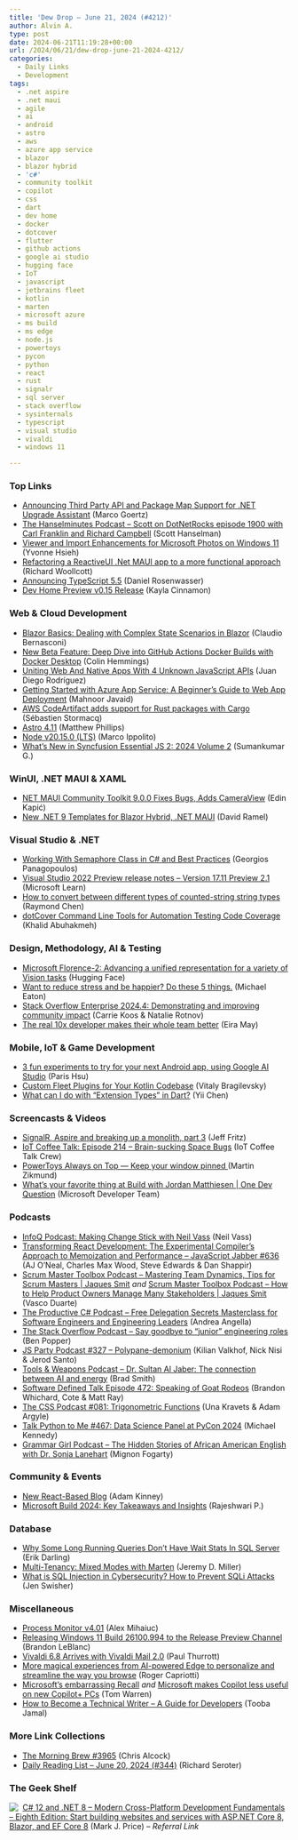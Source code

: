 ```yaml
---
title: 'Dew Drop – June 21, 2024 (#4212)'
author: Alvin A.
type: post
date: 2024-06-21T11:19:28+00:00
url: /2024/06/21/dew-drop-june-21-2024-4212/
categories:
  - Daily Links
  - Development
tags:
  - .net aspire
  - .net maui
  - agile
  - ai
  - android
  - astro
  - aws
  - azure app service
  - blazor
  - blazor hybrid
  - 'c#'
  - community toolkit
  - copilot
  - css
  - dart
  - dev home
  - docker
  - dotcover
  - flutter
  - github actions
  - google ai studio
  - hugging face
  - IoT
  - javascript
  - jetbrains fleet
  - kotlin
  - marten
  - microsoft azure
  - ms build
  - ms edge
  - node.js
  - powertoys
  - pycon
  - python
  - react
  - rust
  - signalr
  - sql server
  - stack overflow
  - sysinternals
  - typescript
  - visual studio
  - vivaldi
  - windows 11

---
```

### <a name="top"></a>Top Links

  * <a href="https://devblogs.microsoft.com/dotnet/announcing-api-map-support-for-ua/" target="_blank" rel="noopener">Announcing Third Party API and Package Map Support for .NET Upgrade Assistant</a> (Marco Goertz)
  * <a href="https://www.hanselminutes.com/950/scott-on-dotnetrocks-episode-1900-with-carl-franklin-and-richard-campbell" target="_blank" rel="noopener">The Hanselminutes Podcast &#8211; Scott on DotNetRocks episode 1900 with Carl Franklin and Richard Campbell</a> (Scott Hanselman)
  * <a href="https://blogs.windows.com/windows-insider/2024/06/20/viewer-and-import-enhancements-for-microsoft-photos-on-windows-11/" target="_blank" rel="noopener">Viewer and Import Enhancements for Microsoft Photos on Windows 11</a> (Yvonne Hsieh)
  * <a href="https://appmilla.com/latest/refactoring-to-a-reactive-and-functional-dotnet-maui-app/" target="_blank" rel="noopener">Refactoring a ReactiveUI .Net MAUI app to a more functional approach</a> (Richard Woollcott)
  * <a href="https://devblogs.microsoft.com/typescript/announcing-typescript-5-5/" target="_blank" rel="noopener">Announcing TypeScript 5.5</a> (Daniel Rosenwasser)
  * <a href="https://blogs.windows.com/windowsdeveloper/2024/06/20/dev-home-preview-v0-15-release/" target="_blank" rel="noopener">Dev Home Preview v0.15 Release</a> (Kayla Cinnamon)



### <a name="web"></a>Web & Cloud Development

  * <a href="https://www.telerik.com/blogs/blazor-basics-dealing-complex-state-scenarios-blazor" target="_blank" rel="noopener">Blazor Basics: Dealing with Complex State Scenarios in Blazor</a> (Claudio Bernasconi)
  * <a href="https://www.docker.com/blog/new-beta-feature-deep-dive-into-github-actions-docker-builds-with-docker-desktop/" target="_blank" rel="noopener">New Beta Feature: Deep Dive into GitHub Actions Docker Builds with Docker Desktop</a> (Colin Hemmings)
  * <a href="https://smashingmagazine.com/2024/06/uniting-web-native-apps-unknown-javascript-apis/" target="_blank" rel="noopener">Uniting Web And Native Apps With 4 Unknown JavaScript APIs</a> (Juan Diego Rodríguez)
  * <a href="https://techcommunity.microsoft.com/t5/educator-developer-blog/getting-started-with-azure-app-service-a-beginner-s-guide-to-web/ba-p/4165210" target="_blank" rel="noopener">Getting Started with Azure App Service: A Beginner&#8217;s Guide to Web App Deployment</a> (Mahnoor Javaid)
  * <a href="https://aws.amazon.com/blogs/aws/aws-codeartifact-adds-support-for-rust-packages-with-cargo/" target="_blank" rel="noopener">AWS CodeArtifact adds support for Rust packages with Cargo</a> (Sébastien Stormacq)
  * <a href="https://astro.build/blog/astro-4110/" target="_blank" rel="noopener">Astro 4.11</a> (Matthew Phillips)
  * <a href="https://nodejs.org/en/blog/release/v20.15.0" target="_blank" rel="noopener">Node v20.15.0 (LTS)</a> (Marco Ippolito)
  * <a href="https://www.syncfusion.com/blogs/post/whats-new-essential-js-2-2024-vol2?utm_source=alvinashcraft&utm_medium=email&utm_campaign=alvinashcraft_blog_edmjun24" target="_blank" rel="noopener">What’s New in Syncfusion Essential JS 2: 2024 Volume 2</a> (Sumankumar G.)



### <a name="silverlight"></a>WinUI, .NET MAUI & XAML

  * <a href="https://www.infoq.com/news/2024/06/net-maui-toolkit-9-camera/" target="_blank" rel="noopener">NET MAUI Community Toolkit 9.0.0 Fixes Bugs, Adds CameraView</a> (Edin Kapić)
  * <a href="https://visualstudiomagazine.com/Articles/2024/06/20/net-9-preview-5.aspx" target="_blank" rel="noopener">New .NET 9 Templates for Blazor Hybrid, .NET MAUI</a> (David Ramel)



### <a name="dotnet"></a>Visual Studio & .NET

  * <a href="https://code-maze.com/semaphore-introduction-csharp/" target="_blank" rel="noopener">Working With Semaphore Class in C# and Best Practices</a> (Georgios Panagopoulos)
  * <a href="https://learn.microsoft.com/visualstudio/releases/2022/release-notes-preview#17.11.0-pre.2.1" target="_blank" rel="noopener">Visual Studio 2022 Preview release notes &#8211; Version 17.11 Preview 2.1</a> (Microsoft Learn)
  * <a href="https://devblogs.microsoft.com/oldnewthing/20240620-00/?p=109922" target="_blank" rel="noopener">How to convert between different types of counted-string string types</a> (Raymond Chen)
  * <a href="https://blog.jetbrains.com/dotnet/2024/06/20/dotcover-command-line-tools-for-automation-testing-code-coverage/" target="_blank" rel="noopener">dotCover Command Line Tools for Automation Testing Code Coverage</a> (Khalid Abuhakmeh)



### <a name="design"></a>Design, Methodology, AI & Testing

  * <a href="https://huggingface.co/collections/microsoft/florence-6669f44df0d87d9c3bfb76de" target="_blank" rel="noopener">Microsoft Florence-2: Advancing a unified representation for a variety of Vision tasks</a> (Hugging Face)
  * <a href="https://samestuffdifferentday.net/2024/06/20/less-stress-happier/" target="_blank" rel="noopener">Want to reduce stress and be happier? Do these 5 things.</a> (Michael Eaton)
  * <a href="https://stackoverflow.blog/2024/06/20/demonstrating-community-impact/" target="_blank" rel="noopener">Stack Overflow Enterprise 2024.4: Demonstrating and improving community impact</a> (Carrie Koos & Natalie Rotnov)
  * <a href="https://stackoverflow.blog/2024/06/19/the-real-10x-developer-makes-their-whole-team-better/" target="_blank" rel="noopener">The real 10x developer makes their whole team better</a> (Eira May)



### <a name="mobile"></a>Mobile, IoT & Game Development

  * <a href="http://android-developers.googleblog.com/2024/06/3-fun-experiments-to-try-for-your-next-android-app-using-google-ai-studio.html" target="_blank" rel="noopener">3 fun experiments to try for your next Android app, using Google AI Studio</a> (Paris Hsu)
  * <a href="https://blog.jetbrains.com/fleet/2024/06/custom-fleet-plugins-for-your-kotlin-codebase/" target="_blank" rel="noopener">Custom Fleet Plugins for Your Kotlin Codebase</a> (Vitaly Bragilevsky)
  * <a href="https://medium.com/flutter-community/what-can-i-do-with-extension-types-in-dart-5dfa73e4b009?source=rss----86fb29d7cc6a---4" target="_blank" rel="noopener">What can I do with “Extension Types” in Dart?</a> (Yii Chen)



### <a name="videos"></a>Screencasts & Videos

  * <a href="http://www.youtube.com/watch?v=uqaenKfRh3Q" target="_blank" rel="noopener">SignalR, Aspire and breaking up a monolith, part 3</a> (Jeff Fritz)
  * <a href="http://www.youtube.com/watch?v=hfC_M8l-_mc" target="_blank" rel="noopener">IoT Coffee Talk: Episode 214 &#8211; Brain-sucking Space Bugs</a> (IoT Coffee Talk Crew)
  * <a href="http://www.youtube.com/watch?v=N3oBnq4nJwg" target="_blank" rel="noopener">PowerToys Always on Top — Keep your window pinned </a> (Martin Zikmund)
  * <a href="http://www.youtube.com/watch?v=lHZiZM7ytFk" target="_blank" rel="noopener">What&#8217;s your favorite thing at Build with Jordan Matthiesen | One Dev Question</a> (Microsoft Developer Team)



### <a name="podcasts"></a>Podcasts

  * <a href="https://www.infoq.com/podcasts/making-change-stick-neil-vass/" target="_blank" rel="noopener">InfoQ Podcast: Making Change Stick with Neil Vass</a> (Neil Vass)
  * <a href="https://www.spreaker.com/episode/transforming-react-development-the-experimental-compiler-s-approach-to-memoization-and-performance-jsj-636--60455940" target="_blank" rel="noopener">Transforming React Development: The Experimental Compiler’s Approach to Memoization and Performance &#8211; JavaScript Jabber #636</a> (AJ O&#8217;Neal, Charles Max Wood, Steve Edwards & Dan Shappir)
  * <a href="https://scrummastertoolbox.libsyn.com/mastering-team-dynamics-tips-for-scrum-masters-jaques-smit" target="_blank" rel="noopener">Scrum Master Toolbox Podcast &#8211; Mastering Team Dynamics, Tips for Scrum Masters | Jaques Smit</a> _and_ <a href="https://scrummastertoolbox.libsyn.com/how-to-help-product-owners-manage-many-stakeholders-jaques-smit" target="_blank" rel="noopener">Scrum Master Toolbox Podcast &#8211; How to Help Product Owners Manage Many Stakeholders | Jaques Smit</a> (Vasco Duarte)
  * <a href="https://podcasters.spotify.com/pod/show/productivecsharp/episodes/Free-Delegation-Secrets-Masterclass-for-Software-Engineers-and-Engineering-Leaders-e2l4ehd" target="_blank" rel="noopener">The Productive C# Podcast &#8211; Free Delegation Secrets Masterclass for Software Engineers and Engineering Leaders</a> (Andrea Angella)
  * <a href="https://stackoverflow.blog/2024/06/21/kirimgeray-kirimli-flatiron-software-snapshot-reviews/" target="_blank" rel="noopener">The Stack Overflow Podcast &#8211; Say goodbye to &#8220;junior&#8221; engineering roles</a> (Ben Popper)
  * <a href="https://changelog.com/jsparty/327" target="_blank" rel="noopener">JS Party Podcast #327 &#8211; Polypane-demonium</a> (Kilian Valkhof, Nick Nisi & Jerod Santo)
  * <a href="https://news.microsoft.com/tools-and-weapons-podcast/" target="_blank" rel="noopener">Tools & Weapons Podcast &#8211; Dr. Sultan Al Jaber: The connection between AI and energy</a> (Brad Smith)
  * <a href="https://www.softwaredefinedtalk.com/472" target="_blank" rel="noopener">Software Defined Talk Episode 472: Speaking of Goat Rodeos</a> (Brandon Whichard, Cote & Matt Ray)
  * <a href="http://thecsspodcast.libsyn.com/081-trigonometric-functions" target="_blank" rel="noopener">The CSS Podcast #081: Trigonometric Functions</a> (Una Kravets & Adam Argyle)
  * <a href="https://talkpython.fm/episodes/show/467/data-science-panel-at-pycon-2024" target="_blank" rel="noopener">Talk Python to Me #467: Data Science Panel at PyCon 2024</a> (Michael Kennedy)
  * <a href="https://grammar-girl.simplecast.com/episodes/lanehart-s_U4VfCG" target="_blank" rel="noopener">Grammar Girl Podcast &#8211; The Hidden Stories of African American English with Dr. Sonja Lanehart</a> (Mignon Fogarty)



### <a name="events"></a>Community & Events

  * <a href="https://adamkinney.com/blog/new-react-blog" target="_blank" rel="noopener">New React-Based Blog</a> (Adam Kinney)
  * <a href="https://www.syncfusion.com/blogs/post/ms-build-2024-takeaways-insights?utm_source=alvinashcraft&utm_medium=email&utm_campaign=alvinashcraft_blog_edmjun24" target="_blank" rel="noopener">Microsoft Build 2024: Key Takeaways and Insights</a> (Rajeshwari P.)



### <a name="sql"></a>Database

  * <a href="https://erikdarling.com/why-some-long-running-queries-dont-have-wait-stats-in-sql-server/" target="_blank" rel="noopener">Why Some Long Running Queries Don’t Have Wait Stats In SQL Server</a> (Erik Darling)
  * <a href="https://jeremydmiller.com/2024/06/20/multi-tenancy-mixed-modes-with-marten/" target="_blank" rel="noopener">Multi-Tenancy: Mixed Modes with Marten</a> (Jeremy D. Miller)
  * <a href="https://jetpack.com/blog/what-is-sql-injection/" target="_blank" rel="noopener">What is SQL Injection in Cybersecurity? How to Prevent SQLi Attacks</a> (Jen Swisher)



### <a name="misc"></a>Miscellaneous

  * <a href="https://techcommunity.microsoft.com/t5/sysinternals-blog/process-monitor-v4-01/ba-p/4172999" target="_blank" rel="noopener">Process Monitor v4.01</a> (Alex Mihaiuc)
  * <a href="https://blogs.windows.com/windows-insider/2024/06/20/releasing-windows-11-build-26100-994-to-the-release-preview-channel/" target="_blank" rel="noopener">Releasing Windows 11 Build 26100.994 to the Release Preview Channel</a> (Brandon LeBlanc)
  * <a href="https://www.thurrott.com/cloud/web-browsers/304275/vivaldi-6-8-arrives-with-vivaldi-mail-2-0" target="_blank" rel="noopener">Vivaldi 6.8 Arrives with Vivaldi Mail 2.0</a> (Paul Thurrott)
  * <a href="https://blogs.windows.com/msedgedev/2024/06/20/ai-powered-edge-to-personalize-and-streamline-browsing/" target="_blank" rel="noopener">More magical experiences from AI-powered Edge to personalize and streamline the way you browse</a> (Roger Capriotti)
  * <a href="https://www.theverge.com/2024/6/20/24182350/microsoft-windows-recall-launch-on-arm" target="_blank" rel="noopener">Microsoft’s embarrassing Recall</a> _and_ <a href="https://www.theverge.com/2024/6/21/24182979/microsoft-copilot-key-keyboard-shortcut-pwa" target="_blank" rel="noopener">Microsoft makes Copilot less useful on new Copilot+ PCs</a> (Tom Warren)
  * <a href="https://www.freecodecamp.org/news/how-to-become-a-technical-writer-guide-for-devs/" target="_blank" rel="noopener">How to Become a Technical Writer – A Guide for Developers</a> (Tooba Jamal)



### <a name="links"></a>More Link Collections

  * <a href="https://blog.cwa.me.uk/2024/06/21/the-morning-brew-3965/" target="_blank" rel="noopener">The Morning Brew #3965</a> (Chris Alcock)
  * <a href="https://seroter.com/2024/06/20/daily-reading-list-june-20-2024-344/" target="_blank" rel="noopener">Daily Reading List – June 20, 2024 (#344)</a> (Richard Seroter)



### <a name="shelf"></a>The Geek Shelf

<a href="https://www.amazon.com/dp/1837635870/?tag=amavin-20" target="_blank" rel="noopener"><img decoding="async" align="left" style="margin: 0px 4px 0px 0px; border: 0px currentcolor; border-image: none; float: left; display: inline; background-image: none;" src="https://m.media-amazon.com/images/I/41pu3a5qC9L._SS135_.jpg" border="0" /></a>&nbsp;<a href="https://www.amazon.com/dp/1837635870/?tag=amavin-20" target="_blank" rel="noopener">C# 12 and .NET 8 &#8211; Modern Cross-Platform Development Fundamentals &#8211; Eighth Edition: Start building websites and services with ASP.NET Core 8, Blazor, and EF Core 8</a> (Mark J. Price) _&#8211; Referral Link_